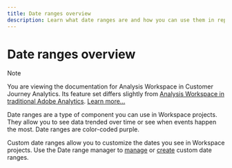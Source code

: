 ```yaml
---
title: Date ranges overview
description: Learn what date ranges are and how you can use them in reporting.
---
```


# Date ranges overview

>[!NOTE]
>
>You are viewing the documentation for Analysis Workspace in Customer Journey Analytics. Its feature set differs slightly from [Analysis Workspace in traditional Adobe Analytics](https://docs.adobe.com/content/help/en/analytics/analyze/analysis-workspace/home.html). [Learn more...](/help/getting-started/cja-aa.md)

Date ranges are a type of component you can use in Workspace projects. They allow you to see data trended over time or see when events happen the most. Date ranges are color-coded purple.

Custom date ranges allow you to customize the dates you see in Workspace projects. Use the Date range manager to [manage](manage.md) or [create](create.md) custom date ranges.

